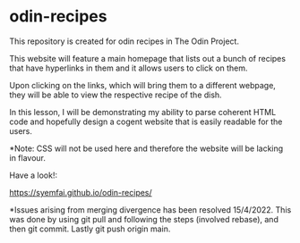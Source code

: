 # odin-recipes
This repository is created for odin recipes in The Odin Project.

This website will feature a main homepage that lists out a bunch of recipes that have hyperlinks in them and it allows users to click on them.

Upon clicking on the links, which will bring them to a different webpage, they will be able to view the respective recipe of the dish.

In this lesson, I will be demonstrating my ability to parse coherent HTML code and hopefully design a cogent website that is easily readable for the users. 

*Note: CSS will not be used here and therefore the website will be lacking in flavour.

Have a look!:

https://syemfai.github.io/odin-recipes/

*Issues arising from merging divergence has been resolved 15/4/2022.
This was done by using git pull and following the steps (involved rebase), and then git commit. Lastly git push origin main.